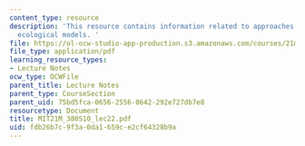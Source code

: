 ```yaml
---
content_type: resource
description: 'This resource contains information related to approaches: agents and
  ecological models. '
file: https://ol-ocw-studio-app-production.s3.amazonaws.com/courses/21m-380-music-and-technology-algorithmic-and-generative-music-spring-2010/fdb26b7c9f3a0da1659ce2cf64328b9a_MIT21M_380S10_lec22.pdf
file_type: application/pdf
learning_resource_types:
- Lecture Notes
ocw_type: OCWFile
parent_title: Lecture Notes
parent_type: CourseSection
parent_uid: 75bd5fca-0656-2556-0642-292e727db7e8
resourcetype: Document
title: MIT21M_380S10_lec22.pdf
uid: fdb26b7c-9f3a-0da1-659c-e2cf64328b9a
---
```


